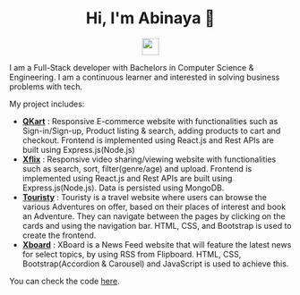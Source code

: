 <h1 align="center">Hi, I'm Abinaya 👋</h1>
<p align='center'>
<a href="https://www.linkedin.com/in/abinaya-t/"><img height="30" src="https://github.com/WaylonWalker/WaylonWalker/blob/main/icon/linkedin.png?raw=true"></a>
</p>

I am a Full-Stack developer with Bachelors in Computer Science & Engineering. I am a continuous learner and interested in solving business problems with tech. 

My project includes:

- [**QKart**](https://hnet-store.netlify.app/) : Responsive E-commerce website with functionalities such as Sign-in/Sign-up, Product listing & search, adding products to cart and checkout. Frontend is implemented using React.js and Rest APIs are built using Express.js(Node.js)
- [**Xflix**](https://xflix-video.netlify.app/) : Responsive video sharing/viewing website with functionalities such as search, sort, filter(genre/age) and upload. Frontend is implemented using React.js and Rest APIs are built using Express.js(Node.js). Data is persisted using MongoDB.
- [**Touristy**](https://touristy-life.netlify.app/) : Touristy is a travel website where users can browse the various Adventures on offer, based on their places of interest and book an Adventure. They can navigate between the pages by clicking on the cards and using the navigation bar. HTML, CSS, and Bootstrap is used to create the frontend.
- [**Xboard**](https://feedup.netlify.app/) : XBoard is a  News Feed website that will feature the latest news for select topics, by using RSS from Flipboard. HTML, CSS, Bootstrap(Accordion & Carousel) and JavaScript is used to achieve this.

You can check the code [here](https://gitlab.com/Abinaya-T).

<!--


- 🔭 I’m currently working on ...
- 🌱 I’m currently learning ...
- 👯 I’m looking to collaborate on ...
- 🤔 I’m looking for help with ...
- 💬 Ask me about ...
- 📫 How to reach me: ...
- 😄 Pronouns: ...
- ⚡ Fun fact: ...
-->

